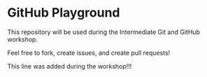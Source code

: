 # GitHub Playground

This repository will be used during the Intermediate Git and GitHub workshop.

Feel free to fork, create issues, and create pull requests!

This line was added during the workshop!!!
